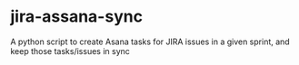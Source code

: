 # jira-assana-sync
A python script to create Asana tasks for JIRA issues in a given sprint, and keep those tasks/issues in sync
